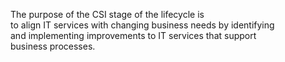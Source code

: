 The purpose of the CSI stage of the lifecycle is  
to align IT services with changing business needs by identifying  
and implementing improvements to IT services that support  
business processes.